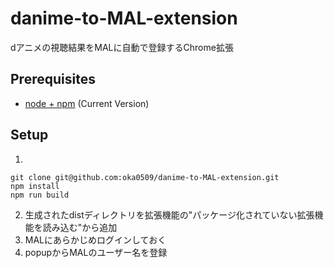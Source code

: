 # danime-to-MAL-extension

dアニメの視聴結果をMALに自動で登録するChrome拡張

## Prerequisites

- [node + npm](https://nodejs.org/) (Current Version)

## Setup

1. 
```
git clone git@github.com:oka0509/danime-to-MAL-extension.git
npm install
npm run build
```
2. 生成されたdistディレクトリを拡張機能の"パッケージ化されていない拡張機能を読み込む"から追加
3. MALにあらかじめログインしておく
4. popupからMALのユーザー名を登録
